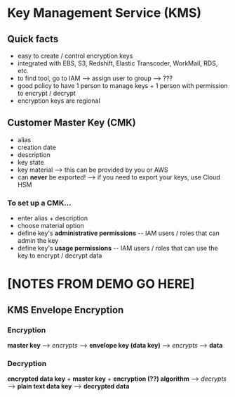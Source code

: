 # Key Management Service (KMS)

## Quick facts
- easy to create / control encryption keys
- integrated with EBS, S3, Redshift, Elastic Transcoder, WorkMail, RDS, etc.
- to find tool, go to IAM ⟶ assign user to group ⟶ ???
- good policy to have 1 person to manage keys + 1 person with permission to encrypt / decrypt
- encryption keys are regional

## Customer Master Key (CMK)
- alias
- creation date
- description
- key state
- key material ⟶ this can be provided by you or AWS
- can __never__ be exported! ⟶ if you need to export your keys, use Cloud HSM

### To set up a CMK...
- enter alias + description
- choose material option
- define key's __administrative permissions__ -- IAM users / roles that can admin the key
- define key's __usage permissions__ -- IAM users / roles that can use the key to encrypt / decrypt data

# [NOTES FROM DEMO GO HERE]

## KMS Envelope Encryption

### Encryption
__master key__ ⟶ _encrypts_ ⟶ __envelope key (data key)__ ⟶ _encrypts_ ⟶ __data__

### Decryption
__encrypted data key__ + __master key__ + __encryption (??) algorithm__ ⟶ _decrypts_ ⟶ __plain text data key__ ⟶ __decrypted data__
